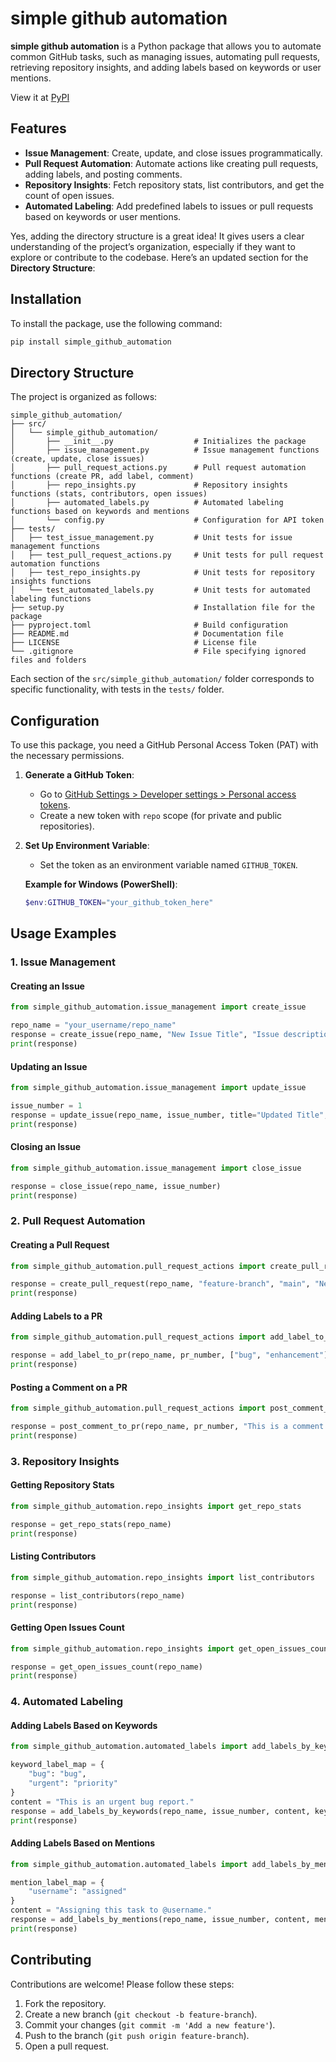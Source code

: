 # simple github automation

**simple github automation** is a Python package that allows you to automate common GitHub tasks, such as managing issues, automating pull requests, retrieving repository insights, and adding labels based on keywords or user mentions.

View it at [PyPI](https://pypi.org/project/simple-github-automation/)

## Features

- **Issue Management**: Create, update, and close issues programmatically.
- **Pull Request Automation**: Automate actions like creating pull requests, adding labels, and posting comments.
- **Repository Insights**: Fetch repository stats, list contributors, and get the count of open issues.
- **Automated Labeling**: Add predefined labels to issues or pull requests based on keywords or user mentions.

Yes, adding the directory structure is a great idea! It gives users a clear understanding of the project’s organization, especially if they want to explore or contribute to the codebase. Here’s an updated section for the **Directory Structure**:

## Installation

To install the package, use the following command:

```bash
pip install simple_github_automation
```

## Directory Structure

The project is organized as follows:

```plaintext
simple_github_automation/
├── src/
│   └── simple_github_automation/
│       ├── __init__.py                  # Initializes the package
│       ├── issue_management.py          # Issue management functions (create, update, close issues)
│       ├── pull_request_actions.py      # Pull request automation functions (create PR, add label, comment)
│       ├── repo_insights.py             # Repository insights functions (stats, contributors, open issues)
│       ├── automated_labels.py          # Automated labeling functions based on keywords and mentions
│       └── config.py                    # Configuration for API token
├── tests/
│   ├── test_issue_management.py         # Unit tests for issue management functions
│   ├── test_pull_request_actions.py     # Unit tests for pull request automation functions
│   ├── test_repo_insights.py            # Unit tests for repository insights functions
│   └── test_automated_labels.py         # Unit tests for automated labeling functions
├── setup.py                             # Installation file for the package
├── pyproject.toml                       # Build configuration
├── README.md                            # Documentation file
├── LICENSE                              # License file
└── .gitignore                           # File specifying ignored files and folders
```

Each section of the `src/simple_github_automation/` folder corresponds to specific functionality, with tests in the `tests/` folder.

## Configuration

To use this package, you need a GitHub Personal Access Token (PAT) with the necessary permissions.

1. **Generate a GitHub Token**:
   - Go to [GitHub Settings > Developer settings > Personal access tokens](https://github.com/settings/tokens).
   - Create a new token with `repo` scope (for private and public repositories).
   
2. **Set Up Environment Variable**:
   - Set the token as an environment variable named `GITHUB_TOKEN`.
   
   **Example for Windows (PowerShell)**:
   ```powershell
   $env:GITHUB_TOKEN="your_github_token_here"
   ```

## Usage Examples

### 1. Issue Management

#### Creating an Issue
```python
from simple_github_automation.issue_management import create_issue

repo_name = "your_username/repo_name"
response = create_issue(repo_name, "New Issue Title", "Issue description here")
print(response)
```

#### Updating an Issue
```python
from simple_github_automation.issue_management import update_issue

issue_number = 1
response = update_issue(repo_name, issue_number, title="Updated Title", body="Updated description")
print(response)
```

#### Closing an Issue
```python
from simple_github_automation.issue_management import close_issue

response = close_issue(repo_name, issue_number)
print(response)
```

### 2. Pull Request Automation

#### Creating a Pull Request
```python
from simple_github_automation.pull_request_actions import create_pull_request

response = create_pull_request(repo_name, "feature-branch", "main", "New PR Title", "Description of PR")
print(response)
```

#### Adding Labels to a PR
```python
from simple_github_automation.pull_request_actions import add_label_to_pr

response = add_label_to_pr(repo_name, pr_number, ["bug", "enhancement"])
print(response)
```

#### Posting a Comment on a PR
```python
from simple_github_automation.pull_request_actions import post_comment_to_pr

response = post_comment_to_pr(repo_name, pr_number, "This is a comment on the PR.")
print(response)
```

### 3. Repository Insights

#### Getting Repository Stats
```python
from simple_github_automation.repo_insights import get_repo_stats

response = get_repo_stats(repo_name)
print(response)
```

#### Listing Contributors
```python
from simple_github_automation.repo_insights import list_contributors

response = list_contributors(repo_name)
print(response)
```

#### Getting Open Issues Count
```python
from simple_github_automation.repo_insights import get_open_issues_count

response = get_open_issues_count(repo_name)
print(response)
```

### 4. Automated Labeling

#### Adding Labels Based on Keywords
```python
from simple_github_automation.automated_labels import add_labels_by_keywords

keyword_label_map = {
    "bug": "bug",
    "urgent": "priority"
}
content = "This is an urgent bug report."
response = add_labels_by_keywords(repo_name, issue_number, content, keyword_label_map)
print(response)
```

#### Adding Labels Based on Mentions
```python
from simple_github_automation.automated_labels import add_labels_by_mentions

mention_label_map = {
    "username": "assigned"
}
content = "Assigning this task to @username."
response = add_labels_by_mentions(repo_name, issue_number, content, mention_label_map)
print(response)
```

## Contributing

Contributions are welcome! Please follow these steps:

1. Fork the repository.
2. Create a new branch (`git checkout -b feature-branch`).
3. Commit your changes (`git commit -m 'Add a new feature'`).
4. Push to the branch (`git push origin feature-branch`).
5. Open a pull request.
